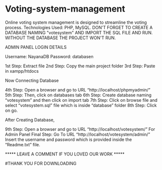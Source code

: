 # Voting-system-management
Online voting system management is designed to streamline the voting process. Technologies Used: PHP, MySQL.
DON'T FORGET TO CREATE A DATABASE NAMING "votesystem" AND IMPORT THE SQL FILE AND RUN.
WITHOUT THE DATABASE THE PROJECT WON'T RUN.


ADMIN PANEL LOGIN DETAILS
 
Username: NayanaDB
Password: databasen


1st Step: Extract file
2nd Step: Copy the main project folder
3rd Step: Paste in xampp/htdocs

Now Connecting Database

4th Step: Open a browser and go to URL “http://localhost/phpmyadmin/”
5th Step: Then, click on databases tab
6th Step: Create database naming “votesystem” and then click on import tab
7th Step: Click on browse file and select “votesystem.sql” file which is inside “database” folder
8th Step: Click on go.

After Creating Database,

9th Step: Open a browser and go to URL “http://localhost/votesystem/”
For Admin Panel
Final Step: Go To URL “http://localhost/votesystem/admin/”
Insert the username and password which is provided inside the “Readme.txt” file.

***** LEAVE A COMMENT IF YOU LOVED OUR WORK *****

#THANK YOU FOR DOWNLOADING
